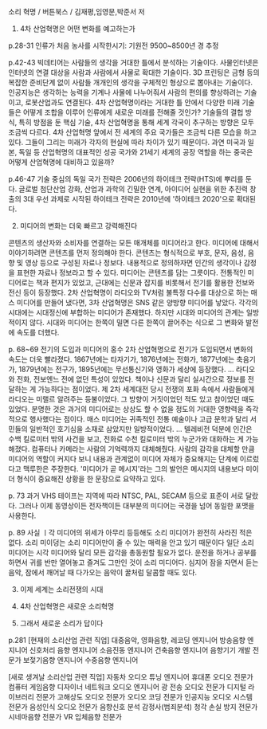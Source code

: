 소리 혁명 / 버튼북스 / 김재평,임영문,박준서 저

1. 4차 산업혁명은 어떤 변화를 예고하는가

p.28-31
인류가 처음 농사를 시작한시기: 기원전 9500~8500년 경 추정

p.42-43 
빅데티어는 사람들의 생각을 거대한 틀에서 분석하는 기술이다. 사물인터넷은 인터넷의 연결 대상을 사람과 사람에서 사물로 확대한 기술이다. 
3D 프린팅은 금형 등의 복잡한 준비단계 없이 사람들 개개인의 생각을 구체적인 형상으로 뽑아내는 기술이다.
인공지능은 생각하는 능력을 기계나 사물에 나누어줘서 사람의 편의를 향상하려는 기술이고, 로봇산업과도 연결된다.
4차 산업혁명이라는 거대한 틀 안에서 다양한 미래 기술들은 어떻게 조합을 이루어 인류에게 새로운 미래를 전해줄 것인가?
기술들의 결헙 방식, 특히 방점을 둔 핵심 기술, 4차 산업혁명을 통해 세계 각국이 추구하는 방향은 모두 조금씩 다르다. 
4차 산업혁명 앞에서 전 세계의 주요 국가들은 조금씩 다른 모습을 하고 있다. 
그들이 그리는 미래가 각자의 현실에 따라 차이가 있기 때문이다. 
과연 미국과 일본, 독일 등 산업혁명의 대표적인 성공 국가와 21세기 세계의 공장 역할을 하는 중국은 어떻게 산업혁명에 대비하고 있을까?

p.46-47
기술 중심의 독일 국가 전략은 2006년의 하이테크 전략(HTS)에 뿌리를 둔다. 
글로벌 첨단산업 강화, 산업과 과학의 긴밀한 연계, 아이디어 실현을 위한 추진력 창출의 3대 우선 과제로 시작된 하이테크 전략은 2010년에 '하이테크 2020'으로 확대된다. 


2. 미디어의 변화는 더욱 빠르고 강력해진다

콘텐츠의 생산자와 소비자를 연결하는 모든 매개체를 미디어라고 한다. 
미디어에 대해서 이야기하려면 콘텐츠를 먼저 정의해야 한다. 
콘텐츠는 형식적으로 부호, 문자, 음성, 음향 및 영상 등으로 구성된 자료나 정보다. 
내용적으로 정의하자면 인간의 생각이나 감정을 표현한 자료나 정보라고 할 수 있다.
미디어는 콘텐츠를 담는 그릇이다. 
전통적인 미디어로는 책과 편지가 있었고, 근대에는 신문과 잡지를 비롯해서 전기를 활용한 전보와 전신 등이 등장했다.
2차 산업혁명이 라디오와 TV처럼 불특정 다수를 대상으로 하는 매스 미디어를 만들어 냈다면, 3차 산업혁명은 SNS 같은 양방향 미디어를 낳았다.
각각의 시대에는 시대정신에 부합하는 미디어가 존재했다. 
하지만 시대와 미디어의 관계는 일방적이지 않다.
시대와 미디어는 한쪽이 밀면 다른 한쪽이 끌어주는 식으로 그 변화와 발전에 속도를 더했다. 

p. 68~69
전기의 도입과 미디어의 홍수
2차 산업혁명으로 전기가 도입되면서 변화의 속도는 더욱 빨라졌다.
1867년에는 타자기가, 1876년에는 전화가, 1877년에는 축음기가, 1879년에는 전구가, 1895년에는 무선통신기와 영화가 세상에 등장했다.
...
라디오와 전화, 전보엔느 전에 없던 특성이 있었다. 
책이나 신문과 달리 실시간으로 정보를 전달하는 게 가능하다는 점이었다. 
제 2차 세계대전 당시 전쟁의 포화 속에서 사람들에게 라디오는 미랠르 알려주는 등불이었다. 
그 방향이 거짓이었던 적도 있고 참이었던 때도 있었다. 
분명한 것은 과거의 미디어로는 상상도 할 수 없을 정도의 거대한 영향력을 즉각적으로 행사했다는 점이다. 
매스 미디어는 귀족적인 전통 예술이나 고급 문학과 달리 서민들의 일반적인 호기심을 소재로 삼았지만 일방적이었다. 
...
텔레비전 덕분에 인간은 수백 킬로미터 밖의 사건을 보고, 전화로 수천 킬로미터 밖의 누군가와 대화하는 게 가능해졌다. 
컴퓨터나 카메라는 사람의 기억력까지 대체해줬다. 
사람의 감각을 대체할 만큼 미디어의 역할이 커지다 보니 내용과 관계없이 미디어 자체가 중요해지는 단계에 이르렀다고 맥루한은 주장한다.
'미디어가 곧 메시지'라는 그의 발언은 메시지의 내용보다 미이더 형식이 중요해진 상황을 한 문장으로 요약하고 있다. 

p. 73
과거 VHS 테이프는 지역에 따라 NTSC, PAL, SECAM 등으로 표준이 서로 달랐다. 
그러나 이제 동영상이든 전자책이든 대부분의 미디어는 국경을 넘어 동일한 포맷을 사용한다. 

p. 89
사실 ㅣ각 미디어의 위세가 아무리 등등해도 소리 미디어가 완전히 사라진 적은 없다. 
소리 미이덩는 소리 미디어만이 줄 수 있는 매력을 안고 있기 때문이다 
일단 소리 미디어는 시각 미디어와 달리 모든 감각을 총동원할 필요가 없다. 
운전을 하거나 공부를 하면서 귀를 반만 열어놓고 즐겨도 그만인 것이 소리 미디어다. 
심지어 잠을 자면서 듣는 음악, 잠에서 깨어날 때 다가오는 음악이 꿀처럼 달콤할 때도 있다. 

3. 이제 세계는 소리전쟁의 시대


4. 4차 산업혁명은 새로운 소리혁명


5. 그래서 새로운 소리가 답이다


p.281 
[현재의 소리산업 관련 직업]
대중음악, 영화음향, 레코딩 엔지니어
방송음향 엔지니어
신호처리 음향 엔지니어
소음진동 엔지니어
건축음향 엔지니어
음향기기 개발 전문가
보젗기음향 엔지니어
수중음향 엔지니어

[새로 생겨날 소리산업 관련 직업]
자동차 오디오 튜닝 엔지니어
휴대폰 오디오 전문가
컴퓨터 게임음향 디자이너
네트워크 오디오 엔지니어
광 전송 오디오 전문가
디지털 라이브러리 전문가
고해상도 오디오 전문가
오디오 코딩 전문가
인공지능 오디오 시스템 전문가
음성인식 오디오 전문가
음향신호 분석 감정사(범죄분석)
청각 손실 방지 전문가
시네마음향 전문가
VR 입체음향 전문가

